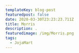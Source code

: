 ```yaml
---
templateKey: blog-post
featuredpost: false
date: 2020-03-30T23:23:23.711Z
title: Morris
description: .
featuredimage: /img/Morris.png
tags:
  - JojaMart
---
```

